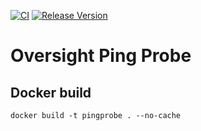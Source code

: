 [![CI](https://github.com/oversight/pingprobe/workflows/CI/badge.svg)](https://github.com/oversight/pingprobe/actions)
[![Release Version](https://img.shields.io/github/release/oversight/pingprobe)](https://github.com/oversight/pingprobe/releases)

# Oversight Ping Probe

## Docker build

```
docker build -t pingprobe . --no-cache
```
